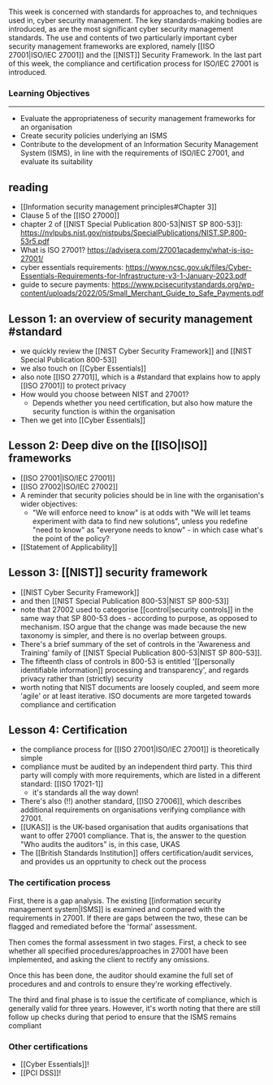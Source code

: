 This week is concerned with standards for approaches to, and techniques used in, cyber security management. The key standards-making bodies are introduced, as are the most significant cyber security management standards. The use and contents of two particularly important cyber security management frameworks are explored, namely [[ISO 27001|ISO/IEC 27001]] and the [[NIST]] Security Framework. In the last part of this week, the compliance and certification process for ISO/IEC 27001 is introduced.

### Learning Objectives

---

-   Evaluate the appropriateness of security management frameworks for an organisation
-   Create security policies underlying an ISMS
-   Contribute to the development of an Information Security Management System (ISMS), in line with the requirements of ISO/IEC 27001, and evaluate its suitability

## reading
- [[Information security management principles#Chapter 3]]
- Clause 5 of the [[ISO 27000]]
- chapter 2 of [[NIST Special Publication 800-53|NIST SP 800-53]]: https://nvlpubs.nist.gov/nistpubs/SpecialPublications/NIST.SP.800-53r5.pdf
- What is ISO 27001? https://advisera.com/27001academy/what-is-iso-27001/
- cyber essentials requirements: https://www.ncsc.gov.uk/files/Cyber-Essentials-Requirements-for-Infrastructure-v3-1-January-2023.pdf
- guide to secure payments: https://www.pcisecuritystandards.org/wp-content/uploads/2022/05/Small_Merchant_Guide_to_Safe_Payments.pdf


## Lesson 1: an overview of security management #standard 
- we quickly review the [[NIST Cyber Security Framework]] and [[NIST Special Publication 800-53]]
- we also touch on [[Cyber Essentials]]
- also note [[ISO 27701]], which is a #standard that explains how to apply [[ISO 27001]] to protect privacy
- How would you choose between NIST and 27001?
	- Depends whether you need certification, but also how mature the security function is within the organisation
- Then we get into [[Cyber Essentials]]

## Lesson 2: Deep dive on the [[ISO|ISO]] frameworks
- [[ISO 27001|ISO/IEC 27001]]
- [[ISO 27002|ISO/IEC 27002]]
- A reminder that security policies should be in line with the organisation's wider objectives:
	- "We will enforce need to know" is at odds with "We will let teams experiment with data to find new solutions", unless you redefine "need to know" as "everyone needs to know" - in which case what's the point of the policy?
- [[Statement of Applicability]]

## Lesson 3: [[NIST]] security framework
- [[NIST Cyber Security Framework]]
- and then [[NIST Special Publication 800-53|NIST SP 800-53]]
- note that 27002 used to categorise [[control|security controls]] in the same way that SP 800-53 does - according to purpose, as opposed to mechanism. ISO argue that the change was made because the new taxonomy is simpler, and there is no overlap between groups.
- There's a brief summary of the set of controls in the 'Awareness and Training' family of [[NIST Special Publication 800-53|NIST SP 800-53]].
- The fifteenth class of controls in 800-53 is entitled '[[personally identifiable information]] processing and transparency', and regards privacy rather than (strictly) security
- worth noting that NIST documents are loosely coupled, and seem more 'agile' or at least iterative. ISO documents are more targeted towards compliance and certification

## Lesson 4: Certification
- the compliance process for [[ISO 27001|ISO/IEC 27001]] is theoretically simple
- compliance must be audited by an independent third party. This third party will comply with more requirements, which are listed in a different standard: [[ISO 17021-1]]
	- it's standards all the way down!
- There's also (!!) another standard, [[ISO 27006]], which describes additional requirements on organisations verifying compliance with 27001.
- [[UKAS]] is the UK-based organisation that audits organisations that want to offer 27001 compliance. That is, the answer to the question "Who audits the auditors" is, in this case, UKAS
- The [[British Standards Institution]] offers certification/audit services, and provides us an opprtunity to check out the process
### The certification process
First, there is a gap analysis. The existing [[information security management system|ISMS]] is examined and compared with the requirements in 27001. If there are gaps between the two, these can be flagged and remediated before the 'formal' assessment.

Then comes the formal assessment in two stages. First, a check to see whether all specified procedures/approaches in 27001 have been implemented, and asking the client to rectify any omissions.

Once this has been done, the auditor should examine the full set of procedures and and controls to ensure they're working effectively.

The third and final phase is to issue the certificate of compliance, which is generally valid for three years. However, it's worth noting that there are still follow up checks during that period to ensure that the ISMS remains compliant

### Other certifications
- [[Cyber Essentials]]!
- [[PCI DSS]]!
